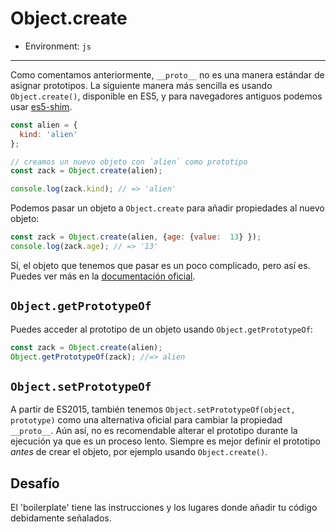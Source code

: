 # Object.create

* Environment: `js`

***

Como comentamos anteriormente, `__proto__` no es una manera estándar de asignar
prototipos. La siguiente manera más sencilla es usando `Object.create()`,
disponible en ES5, y para navegadores antiguos podemos usar
[es5-shim](https://github.com/kriskowal/es5-shim).

```js
const alien = {
  kind: 'alien'
};

// creamos un nuevo objeto con `alien` como prototipo
const zack = Object.create(alien);

console.log(zack.kind); // => 'alien'
```

Podemos pasar un objeto a `Object.create` para añadir propiedades al nuevo
objeto:

```js
const zack = Object.create(alien, {age: {value:  13} });
console.log(zack.age); // => '13'
```

Sí, el objeto que tenemos que pasar es un poco complicado, pero así es. Puedes
ver más en la
[documentación oficial](https://developer.mozilla.org/en-US/docs/JavaScript/Reference/Global_Objects/Object/create).

## `Object.getPrototypeOf`

Puedes acceder al prototipo de un objeto usando `Object.getPrototypeOf`:

```js
const zack = Object.create(alien);
Object.getPrototypeOf(zack); //=> alien
```

## `Object.setPrototypeOf`

A partir de ES2015, también tenemos `Object.setPrototypeOf(object, prototype)`
como una alternativa oficial para cambiar la propiedad `__proto__`. Aún así,
no es recomendable alterar el prototipo durante la ejecución ya que es un
proceso lento. Siempre es mejor definir el prototipo *antes* de crear el objeto,
por ejemplo usando `Object.create()`.

## Desafío

El 'boilerplate' tiene las instrucciones y los
lugares donde añadir tu código debidamente señalados.

